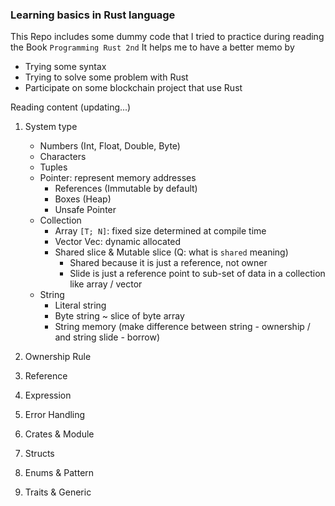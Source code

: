 ### Learning basics in Rust language

This Repo includes some dummy code that I tried to practice during reading the Book `Programming Rust 2nd`
It helps me to have a better memo by 
- Trying some syntax
- Trying to solve some problem with Rust
- Participate on some blockchain project that use Rust

Reading content (updating...)

1. System type
   - Numbers (Int, Float, Double, Byte)
   - Characters
   - Tuples
   - Pointer: represent memory addresses
     - References (Immutable by default)
     - Boxes (Heap)
     - Unsafe Pointer
   - Collection
     - Array `[T; N]`: fixed size determined at compile time
     - Vector Vec<T>: dynamic allocated
     - Shared slice & Mutable slice (Q: what is `shared` meaning)
       - Shared because it is just a reference, not owner
       - Slide is just a reference point to sub-set of data in a collection like array / vector
   - String
     - Literal string
     - Byte string ~ slice of byte array
     - String memory (make difference between string - ownership / and string slide - borrow)
   
2. Ownership Rule
3. Reference
4. Expression
5. Error Handling
6. Crates & Module
7. Structs
8. Enums & Pattern
9. Traits & Generic
